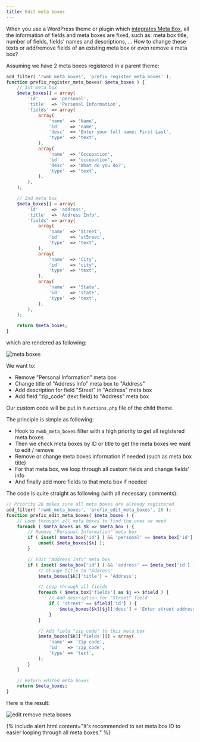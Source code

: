 ```yaml
---
title: Edit meta boxes
---
```


When you use a WordPress theme or plugin which [integrates Meta Box](/integration/), all the information of fields and meta boxes are fixed, such as: meta box title, number of fields, fields' names and descriptions, ... How to change these texts or add/remove fields of an existing meta box or even remove a meta box?

Assuming we have 2 meta boxes registered in a parent theme:

```php
add_filter( 'rwmb_meta_boxes', 'prefix_register_meta_boxes' );
function prefix_register_meta_boxes( $meta_boxes ) {
    // 1st meta box
    $meta_boxes[] = array(
        'id'     => 'personal',
        'title'  => 'Personal Information',
        'fields' => array(
            array(
                'name'  => 'Name',
                'id'    => 'name',
                'desc'  => 'Enter your full name: First Last',
                'type'  => 'text',
            ),
            array(
                'name'  => 'Occupation',
                'id'    => 'occupation',
                'desc'  => 'What do you do?',
                'type'  => 'text',
            ),
        ),
    );

    // 2nd meta box
    $meta_boxes[] = array(
        'id'     => 'address',
        'title'  => 'Address Info',
        'fields' => array(
            array(
                'name'  => 'Street',
                'id'    => 'st5reet',
                'type'  => 'text',
            ),
            array(
                'name'  => 'City',
                'id'    => 'city',
                'type'  => 'text',
            ),
            array(
                'name'  => 'State',
                'id'    => 'state',
                'type'  => 'text',
            ),
        ),
    );

    return $meta_boxes;
}
```

which are rendered as following:

![meta boxes](https://i.imgur.com/VwDhVeD.png)

We want to:

- Remove "Personal Information" meta box
- Change title of "Address Info" meta box to "Address"
- Add description for field "Street" in "Address" meta box
- Add field "zip_code" (text field) to "Address" meta box

Our custom code will be put in `functions.php` file of the child theme.

The principle is simple as following:

- Hook to `rwmb_meta_boxes` filter with a high priority to get all registered meta boxes
- Then we check meta boxes by ID or title to get the meta boxes we want to edit / remove
- Remove or change meta boxes information if needed (such as meta box title)
- For that meta box, we loop through all custom fields and change fields' info
- And finally add more fields to that meta box if needed

The code is quite straight as following (with all necessary comments):

```php
// Priority 20 makes sure all meta boxes are already registered
add_filter( 'rwmb_meta_boxes', 'prefix_edit_meta_boxes', 20 );
function prefix_edit_meta_boxes( $meta_boxes ) {
    // Loop throught all meta boxes to find the ones we need
    foreach ( $meta_boxes as $k => $meta_box ) {
        // Remove "Personal Information" meta box
        if ( isset( $meta_box['id'] ) && 'personal' == $meta_box['id'] ) {
            unset( $meta_boxes[$k] );
        }

        // Edit "Address Info" meta box
        if ( isset( $meta_box['id'] ) && 'address' == $meta_box['id'] ) {
            // Change title to "Address"
            $meta_boxes[$k]['title'] = 'Address';

            // Loop through all fields
            foreach ( $meta_box['fields'] as $j => $field ) {
                // Add description for "Street" field
                if ( 'street' == $field['id'] ) {
                    $meta_boxes[$k][$j]['desc'] = 'Enter street address';
                }
            }

            // Add field "zip_code" to this meta box
            $meta_boxes[$k]['fields'][] = array(
                'name' => 'Zip code',
                'id'   => 'zip_code',
                'type' => 'text',
            );
        }
    }

    // Return edited meta boxes
    return $meta_boxes;
}
```

Here is the result:

![edit remove meta boxes](https://i.imgur.com/CxkIV6L.png)

{% include alert.html content="It's recommended to set meta box ID to easier looping through all meta boxes." %}
